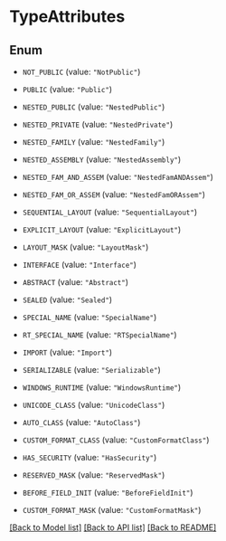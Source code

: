 # TypeAttributes

## Enum


* `NOT_PUBLIC` (value: `"NotPublic"`)

* `PUBLIC` (value: `"Public"`)

* `NESTED_PUBLIC` (value: `"NestedPublic"`)

* `NESTED_PRIVATE` (value: `"NestedPrivate"`)

* `NESTED_FAMILY` (value: `"NestedFamily"`)

* `NESTED_ASSEMBLY` (value: `"NestedAssembly"`)

* `NESTED_FAM_AND_ASSEM` (value: `"NestedFamANDAssem"`)

* `NESTED_FAM_OR_ASSEM` (value: `"NestedFamORAssem"`)

* `SEQUENTIAL_LAYOUT` (value: `"SequentialLayout"`)

* `EXPLICIT_LAYOUT` (value: `"ExplicitLayout"`)

* `LAYOUT_MASK` (value: `"LayoutMask"`)

* `INTERFACE` (value: `"Interface"`)

* `ABSTRACT` (value: `"Abstract"`)

* `SEALED` (value: `"Sealed"`)

* `SPECIAL_NAME` (value: `"SpecialName"`)

* `RT_SPECIAL_NAME` (value: `"RTSpecialName"`)

* `IMPORT` (value: `"Import"`)

* `SERIALIZABLE` (value: `"Serializable"`)

* `WINDOWS_RUNTIME` (value: `"WindowsRuntime"`)

* `UNICODE_CLASS` (value: `"UnicodeClass"`)

* `AUTO_CLASS` (value: `"AutoClass"`)

* `CUSTOM_FORMAT_CLASS` (value: `"CustomFormatClass"`)

* `HAS_SECURITY` (value: `"HasSecurity"`)

* `RESERVED_MASK` (value: `"ReservedMask"`)

* `BEFORE_FIELD_INIT` (value: `"BeforeFieldInit"`)

* `CUSTOM_FORMAT_MASK` (value: `"CustomFormatMask"`)


[[Back to Model list]](../README.md#documentation-for-models) [[Back to API list]](../README.md#documentation-for-api-endpoints) [[Back to README]](../README.md)


